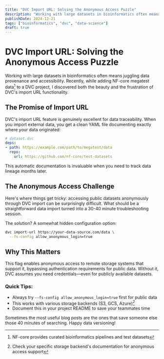 ```yaml
---
title: "DVC Import URL: Solving the Anonymous Access Puzzle"
description: "Working with large datasets in bioinformatics often means juggling data provenance and accessibility. Learn how to solve the anonymous access challenge when importing external data with DVC."
publishDate: 2024-12-21
tags: ["bioinformatics", "dvc", "data-science"]
draft: true
---
```


# DVC Import URL: Solving the Anonymous Access Puzzle

Working with large datasets in bioinformatics often means juggling data provenance and accessibility. Recently, while adding NF-core megatest data[^1] to a DVC project, I discovered both the beauty and the frustration of DVC's import URL functionality.

## The Promise of Import URL

DVC's import URL feature is genuinely excellent for data traceability. When you import external data, you get a clean YAML file documenting exactly where your data originated:

```yaml
# dataset.dvc
deps:
- path: https://example.com/path/to/megatest/data
  repo:
    url: https://github.com/nf-core/test-datasets
```

This automatic documentation is invaluable when you need to track data lineage months later.

## The Anonymous Access Challenge

Here's where things get tricky: accessing public datasets anonymously through DVC import can be surprisingly difficult. What should be a straightforward data import turned into a 30-40 minute troubleshooting session.

The solution? A somewhat hidden configuration option:

```bash
dvc import-url https://your-data-source.com/data \
  --fs-config allow_anonymous_login=true
```

## Why This Matters

This flag enables anonymous access to remote storage systems that support it, bypassing authentication requirements for public data. Without it, DVC assumes you need credentials—even for publicly available datasets.

### Quick Tips:
- Always try `--fs-config allow_anonymous_login=true` first for public data
- This works with various storage backends (S3, GCS, Azure)[^2]
- Document this in your project README to save your teammates time

Sometimes the most useful blog posts are the ones that save someone else those 40 minutes of searching. Happy data versioning!

[^1]: NF-core provides curated bioinformatics pipelines and test datasets
[^2]: Check your specific storage backend's documentation for anonymous access support
